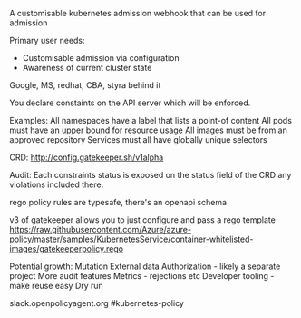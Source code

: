 A customisable kubernetes admission webhook that can be used for admission

Primary user needs:
* Customisable admission via configuration
* Awareness of current cluster state

Google, MS, redhat, CBA, styra behind it

You declare constaints on the API server which will be enforced.

Examples:
All namespaces have a label that lists a point-of content
All pods must have an upper bound for resource usage
All images must be from an approved repository
Services must all have globally unique selectors

CRD: http://config.gatekeeper.sh/v1alpha

Audit:
Each constraints status is exposed on the status field of the CRD
any violations included there.

rego policy rules are typesafe, there's an openapi schema

v3 of gatekeeper allows you to just configure and pass a rego template
https://raw.githubusercontent.com/Azure/azure-policy/master/samples/KubernetesService/container-whitelisted-images/gatekeeperpolicy.rego

Potential growth:
Mutation
External data
Authorization - likely a separate project
More audit features
Metrics - rejections etc
Developer tooling - make reuse easy
Dry run

slack.openpolicyagent.org #kubernetes-policy
